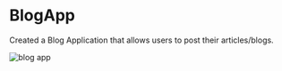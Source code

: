 # BlogApp

Created a Blog Application that allows users to post their articles/blogs.

![blog app](https://user-images.githubusercontent.com/29064878/36355092-a81d282a-14d5-11e8-900b-832fe7faed24.JPG)
